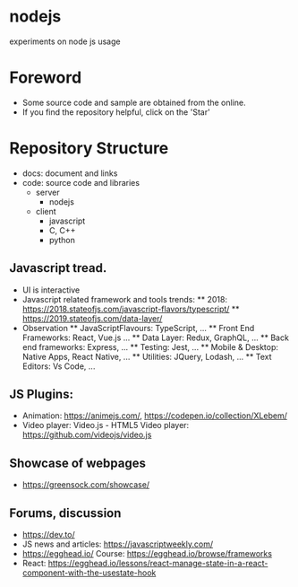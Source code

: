 # nodejs
experiments on node js usage

# Foreword
* Some source code and sample are obtained from the online.
* If you find the repository helpful, click on the 'Star'

# Repository Structure
* docs: document and links
* code: source code and libraries
  * server
    * nodejs
  * client
    * javascript
    * C, C++
    * python

## Javascript tread.
* UI is interactive
* Javascript related framework and tools trends:
** 2018: https://2018.stateofjs.com/javascript-flavors/typescript/
** https://2019.stateofjs.com/data-layer/
* Observation
** JavaScriptFlavours: TypeScript, ...
** Front End Frameworks: React, Vue.js ...
** Data Layer: Redux, GraphQL, ...
** Back end frameworks: Express, ... 
** Testing: Jest, ...
** Mobile & Desktop: Native Apps, React Native, ...
** Utilities: JQuery, Lodash, ...
** Text Editors: Vs Code, ...

## JS Plugins:
* Animation: https://animejs.com/, https://codepen.io/collection/XLebem/
* Video player: Video.js - HTML5 Video player: https://github.com/videojs/video.js

## Showcase of webpages
* https://greensock.com/showcase/

## Forums, discussion
* https://dev.to/
* JS news and articles: https://javascriptweekly.com/
* https://egghead.io/ Course: https://egghead.io/browse/frameworks
* React: https://egghead.io/lessons/react-manage-state-in-a-react-component-with-the-usestate-hook

